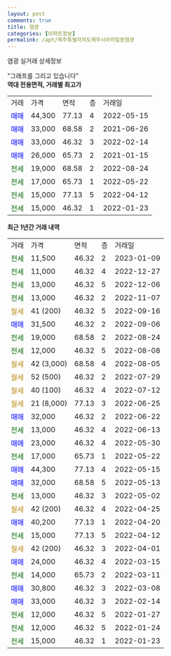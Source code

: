 ```yaml
---
layout: post
comments: true
title: 염광
categories: [아파트정보]
permalink: /apt/제주특별자치도제주시아라일동염광
---
```


염광 실거래 상세정보

<script type="text/javascript">
  google.charts.load('current', {'packages':['line', 'corechart']});
  google.charts.setOnLoadCallback(drawChart);

  function drawChart() {
    var data = new google.visualization.DataTable();
    data.addColumn('date', '거래일');
    data.addColumn('number', "매매");
    data.addColumn('number', "전세");
    data.addColumn('number', "전매");

    data.addRows([[new Date(Date.parse("2023-01-09")), null, 11500, null], [new Date(Date.parse("2022-12-27")), null, 11000, null], [new Date(Date.parse("2022-12-06")), null, 13000, null], [new Date(Date.parse("2022-11-07")), null, 13000, null], [new Date(Date.parse("2022-09-16")), null, null, null], [new Date(Date.parse("2022-09-06")), 31500, null, null], [new Date(Date.parse("2022-08-24")), null, 19000, null], [new Date(Date.parse("2022-08-08")), null, 12000, null], [new Date(Date.parse("2022-08-05")), null, null, null], [new Date(Date.parse("2022-07-29")), null, null, null], [new Date(Date.parse("2022-07-12")), null, null, null], [new Date(Date.parse("2022-06-25")), null, null, null], [new Date(Date.parse("2022-06-22")), 32000, null, null], [new Date(Date.parse("2022-06-13")), null, 13000, null], [new Date(Date.parse("2022-05-30")), 23000, null, null], [new Date(Date.parse("2022-05-22")), null, 17000, null], [new Date(Date.parse("2022-05-15")), 44300, null, null], [new Date(Date.parse("2022-05-13")), 32000, null, null], [new Date(Date.parse("2022-05-02")), null, 13000, null], [new Date(Date.parse("2022-04-25")), null, null, null], [new Date(Date.parse("2022-04-20")), 40200, null, null], [new Date(Date.parse("2022-04-12")), null, 15000, null], [new Date(Date.parse("2022-04-01")), null, null, null], [new Date(Date.parse("2022-03-15")), 24000, null, null], [new Date(Date.parse("2022-03-11")), null, 14000, null], [new Date(Date.parse("2022-03-08")), 30800, null, null], [new Date(Date.parse("2022-02-14")), 33000, null, null], [new Date(Date.parse("2022-01-27")), null, 12000, null], [new Date(Date.parse("2022-01-24")), null, 12000, null], [new Date(Date.parse("2022-01-23")), null, 15000, null]]);

    var options = {
      hAxis: {
        format: 'yyyy/MM/dd'
      },    
      lineWidth: 0,
      pointsVisible: true,    
      title: '최근 1년간 유형별 실거래가 분포',
      legend: { position: 'bottom' }
    };

    var formatter = new google.visualization.NumberFormat({pattern:'###,###'} );
    formatter.format(data, 1);
    formatter.format(data, 2);
    
    setTimeout(function() {
        var chart = new google.visualization.LineChart(document.getElementById('columnchart_material'));
        chart.draw(data, (options));
        document.getElementById('loading').style.display = 'none';
    }, 200);
  }
</script>


<div id="loading" style="z-index:20; display: block; margin-left: 0px">"그래프를 그리고 있습니다"</div>
<div id="columnchart_material" style="width: 95%; margin-left: 0px; display: block"></div>
<!-- contents start -->
<b>역대 전용면적, 거래별 최고가</b>
<table class="sortable">
    <tr>
      <td>거래</td>
      <td>가격</td>
      <td>면적</td>
      <td>층</td>
      <td>거래일</td>
    </tr>
        <tr>
          <td><a style="color: blue">매매</a></td>
          <td>44,300</td>
          <td>77.13</td>
          <td>4</td>
          <td>2022-05-15</td>
        </tr>            <tr>
          <td><a style="color: blue">매매</a></td>
          <td>33,000</td>
          <td>68.58</td>
          <td>2</td>
          <td>2021-06-26</td>
        </tr>            <tr>
          <td><a style="color: blue">매매</a></td>
          <td>33,000</td>
          <td>46.32</td>
          <td>3</td>
          <td>2022-02-14</td>
        </tr>            <tr>
          <td><a style="color: blue">매매</a></td>
          <td>26,000</td>
          <td>65.73</td>
          <td>2</td>
          <td>2021-01-15</td>
        </tr>        
        <tr>
              <td><a style="color: darkgreen">전세</a></td>
              <td>19,000</td>
              <td>68.58</td>
              <td>2</td>
              <td>2022-08-24</td>
            </tr>            <tr>
              <td><a style="color: darkgreen">전세</a></td>
              <td>17,000</td>
              <td>65.73</td>
              <td>1</td>
              <td>2022-05-22</td>
            </tr>            <tr>
              <td><a style="color: darkgreen">전세</a></td>
              <td>15,000</td>
              <td>77.13</td>
              <td>5</td>
              <td>2022-04-12</td>
            </tr>            <tr>
              <td><a style="color: darkgreen">전세</a></td>
              <td>15,000</td>
              <td>46.32</td>
              <td>1</td>
              <td>2022-01-23</td>
            </tr>        
    
</table>

<b>최근 1년간 거래 내역</b>

<table class="sortable">
    <tr>
      <td>거래</td>
      <td>가격</td>
      <td>면적</td>
      <td>층</td>
      <td>거래일</td>
    </tr>
    <tr>
      <td><a style="color: darkgreen">전세</a></td>
      <td>11,500</td>
      <td>46.32</td>
      <td>2</td>
      <td>2023-01-09</td>
    </tr>          <tr>
      <td><a style="color: darkgreen">전세</a></td>
      <td>11,000</td>
      <td>46.32</td>
      <td>4</td>
      <td>2022-12-27</td>
    </tr>          <tr>
      <td><a style="color: darkgreen">전세</a></td>
      <td>13,000</td>
      <td>46.32</td>
      <td>5</td>
      <td>2022-12-06</td>
    </tr>          <tr>
      <td><a style="color: darkgreen">전세</a></td>
      <td>13,000</td>
      <td>46.32</td>
      <td>2</td>
      <td>2022-11-07</td>
    </tr>          <tr>
      <td><a style="color: darkgoldenrod">월세</a></td>
      <td>41 (200)</td>
      <td>46.32</td>
      <td>5</td>
      <td>2022-09-16</td>
    </tr>          <tr>
      <td><a style="color: blue">매매</a></td>
      <td>31,500</td>
      <td>46.32</td>
      <td>2</td>
      <td>2022-09-06</td>
    </tr>          <tr>
      <td><a style="color: darkgreen">전세</a></td>
      <td>19,000</td>
      <td>68.58</td>
      <td>2</td>
      <td>2022-08-24</td>
    </tr>          <tr>
      <td><a style="color: darkgreen">전세</a></td>
      <td>12,000</td>
      <td>46.32</td>
      <td>5</td>
      <td>2022-08-08</td>
    </tr>          <tr>
      <td><a style="color: darkgoldenrod">월세</a></td>
      <td>42 (3,000)</td>
      <td>68.58</td>
      <td>4</td>
      <td>2022-08-05</td>
    </tr>          <tr>
      <td><a style="color: darkgoldenrod">월세</a></td>
      <td>52 (500)</td>
      <td>46.32</td>
      <td>2</td>
      <td>2022-07-29</td>
    </tr>          <tr>
      <td><a style="color: darkgoldenrod">월세</a></td>
      <td>40 (100)</td>
      <td>46.32</td>
      <td>4</td>
      <td>2022-07-12</td>
    </tr>          <tr>
      <td><a style="color: darkgoldenrod">월세</a></td>
      <td>21 (8,000)</td>
      <td>77.13</td>
      <td>3</td>
      <td>2022-06-25</td>
    </tr>          <tr>
      <td><a style="color: blue">매매</a></td>
      <td>32,000</td>
      <td>46.32</td>
      <td>2</td>
      <td>2022-06-22</td>
    </tr>          <tr>
      <td><a style="color: darkgreen">전세</a></td>
      <td>13,000</td>
      <td>46.32</td>
      <td>4</td>
      <td>2022-06-13</td>
    </tr>          <tr>
      <td><a style="color: blue">매매</a></td>
      <td>23,000</td>
      <td>46.32</td>
      <td>4</td>
      <td>2022-05-30</td>
    </tr>          <tr>
      <td><a style="color: darkgreen">전세</a></td>
      <td>17,000</td>
      <td>65.73</td>
      <td>1</td>
      <td>2022-05-22</td>
    </tr>          <tr>
      <td><a style="color: blue">매매</a></td>
      <td>44,300</td>
      <td>77.13</td>
      <td>4</td>
      <td>2022-05-15</td>
    </tr>          <tr>
      <td><a style="color: blue">매매</a></td>
      <td>32,000</td>
      <td>68.58</td>
      <td>5</td>
      <td>2022-05-13</td>
    </tr>          <tr>
      <td><a style="color: darkgreen">전세</a></td>
      <td>13,000</td>
      <td>46.32</td>
      <td>3</td>
      <td>2022-05-02</td>
    </tr>          <tr>
      <td><a style="color: darkgoldenrod">월세</a></td>
      <td>42 (200)</td>
      <td>46.32</td>
      <td>4</td>
      <td>2022-04-25</td>
    </tr>          <tr>
      <td><a style="color: blue">매매</a></td>
      <td>40,200</td>
      <td>77.13</td>
      <td>1</td>
      <td>2022-04-20</td>
    </tr>          <tr>
      <td><a style="color: darkgreen">전세</a></td>
      <td>15,000</td>
      <td>77.13</td>
      <td>5</td>
      <td>2022-04-12</td>
    </tr>          <tr>
      <td><a style="color: darkgoldenrod">월세</a></td>
      <td>42 (200)</td>
      <td>46.32</td>
      <td>3</td>
      <td>2022-04-01</td>
    </tr>          <tr>
      <td><a style="color: blue">매매</a></td>
      <td>24,000</td>
      <td>46.32</td>
      <td>4</td>
      <td>2022-03-15</td>
    </tr>          <tr>
      <td><a style="color: darkgreen">전세</a></td>
      <td>14,000</td>
      <td>65.73</td>
      <td>2</td>
      <td>2022-03-11</td>
    </tr>          <tr>
      <td><a style="color: blue">매매</a></td>
      <td>30,800</td>
      <td>46.32</td>
      <td>3</td>
      <td>2022-03-08</td>
    </tr>          <tr>
      <td><a style="color: blue">매매</a></td>
      <td>33,000</td>
      <td>46.32</td>
      <td>3</td>
      <td>2022-02-14</td>
    </tr>          <tr>
      <td><a style="color: darkgreen">전세</a></td>
      <td>12,000</td>
      <td>46.32</td>
      <td>5</td>
      <td>2022-01-27</td>
    </tr>          <tr>
      <td><a style="color: darkgreen">전세</a></td>
      <td>12,000</td>
      <td>46.32</td>
      <td>5</td>
      <td>2022-01-24</td>
    </tr>          <tr>
      <td><a style="color: darkgreen">전세</a></td>
      <td>15,000</td>
      <td>46.32</td>
      <td>1</td>
      <td>2022-01-23</td>
    </tr>      </table>
<!-- contents end -->    

